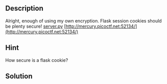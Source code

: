 
## Description

Alright, enough of using my own encryption. Flask session cookies should be plenty secure! [server.py](https://mercury.picoctf.net/static/26760321c25c9659050a37a707247690/server.py) [http://mercury.picoctf.net:52134/](http://mercury.picoctf.net:52134/)

## Hint
How secure is a flask cookie?

## Solution
